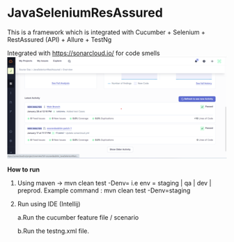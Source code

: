 # JavaSeleniumResAssured

This is a framework which is integrated with Cucumber + Selenium + RestAssured (API) + Allure + TestNg


Integrated with https://sonarcloud.io/ for code smells
![SonarImg.png](SonarImg.png)

**How to run**

1. Using maven -> mvn clean test -Denv=<env>  i.e env = staging | qa | dev | preprod.
   Example command : mvn clean test -Denv=staging
2. Run using IDE (Intellij)

    a.Run the cucumber feature file / scenario 

    b.Run the testng.xml file.

